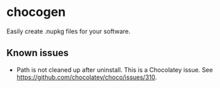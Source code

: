 # chocogen

Easily create .nupkg files for your software.

## Known issues

- Path is not cleaned up after uninstall. This is a Chocolatey issue. See https://github.com/chocolatey/choco/issues/310.
